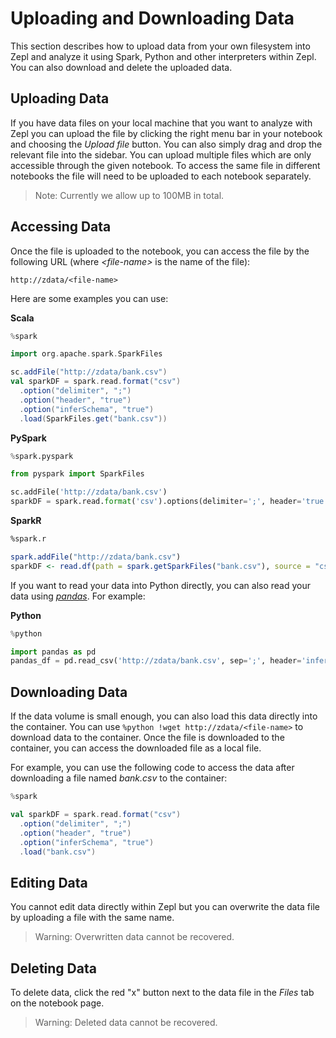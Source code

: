 # Uploading and Downloading Data

This section describes how to upload data from your own filesystem into Zepl and analyze it using Spark, Python and other interpreters within Zepl. You can also download and delete the uploaded data.

## Uploading Data

If you have data files on your local machine that you want to analyze with Zepl you can upload the file by clicking the right menu bar in your notebook and choosing the *Upload file* button. You can also simply drag and drop the relevant file into the sidebar. You can upload multiple files which are only accessible through the given notebook. To access the same file in different notebooks the file will need to be uploaded to each notebook separately.

> Note: Currently we allow up to 100MB in total.

## Accessing Data

Once the file is uploaded to the notebook, you can access the file by the following URL (where *&lt;file-name&gt;* is the name of the file):

```
http://zdata/<file-name>
```

Here are some examples you can use:

**Scala**

```scala
%spark

import org.apache.spark.SparkFiles

sc.addFile("http://zdata/bank.csv")
val sparkDF = spark.read.format("csv")
  .option("delimiter", ";")
  .option("header", "true")
  .option("inferSchema", "true")
  .load(SparkFiles.get("bank.csv"))
```

**PySpark**

```python
%spark.pyspark

from pyspark import SparkFiles

sc.addFile('http://zdata/bank.csv')
sparkDF = spark.read.format('csv').options(delimiter=';', header='true', inferSchema='true').load(SparkFiles.get('bank.csv'))
```

**SparkR**

```r
%spark.r

spark.addFile("http://zdata/bank.csv")
sparkDF <- read.df(path = spark.getSparkFiles("bank.csv"), source = "csv", delimiter = ";", header = "true", inferSchema = "true")
```

If you want to read your data into Python directly, you can also read your data using [*pandas*](https://pandas.pydata.org/). For example:

**Python**

```python
%python

import pandas as pd
pandas_df = pd.read_csv('http://zdata/bank.csv', sep=';', header='infer')
```

## Downloading Data

If the data volume is small enough, you can also load this data directly into the container. You can use `%python !wget http://zdata/<file-name>` to download data to the container. Once the file is downloaded to the container, you can access the downloaded file as a local file.

For example, you can use the following code to access the data after downloading a file named *bank.csv* to the container:

```scala
%spark

val sparkDF = spark.read.format("csv")
  .option("delimiter", ";")
  .option("header", "true")
  .option("inferSchema", "true")
  .load("bank.csv")
```

## Editing Data

You cannot edit data directly within Zepl but you can overwrite the data file by uploading a file with the same name.

> Warning: Overwritten data cannot be recovered.

## Deleting Data

To delete data, click the red "x" button next to the data file in the *Files* tab on the notebook page.

> Warning: Deleted data cannot be recovered.